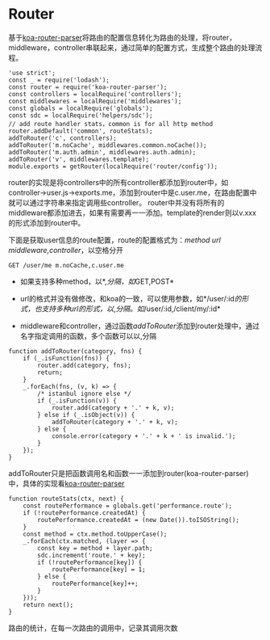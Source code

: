 # Router

基于[koa-router-parser](https://github.com/vicanso/koa-router-parser)将路由的配置信息转化为路由的处理，将router，middleware，controller串联起来，通过简单的配置方式，生成整个路由的处理流程。


```
'use strict';
const _ = require('lodash');
const router = require('koa-router-parser');
const controllers = localRequire('controllers');
const middlewares = localRequire('middlewares');
const globals = localRequire('globals');
const sdc = localRequire('helpers/sdc');
// add route handler stats，common is for all http method
router.addDefault('common', routeStats);
addToRouter('c', controllers);
addToRouter('m.noCache', middlewares.common.noCache());
addToRouter('m.auth.admin', middlewares.auth.admin);
addToRouter('v', middlewares.template);
module.exports = getRouter(localRequire('router/config'));
```

router的实现是将controllers中的所有controller都添加到router中，如controller->user.js->exports.me，添加到router中是c.user.me，在路由配置中就可以通过字符串来指定调用些controller。
router中并没有将所有的middleware都添加进去，如果有需要再一一添加。template的render则以v.xxx的形式添加到router中。

下面是获取user信息的route配置，route的配置格式为：*method url middleware,controller*，以空格分开

```
GET /user/me m.noCache,c.user.me
```

- 如果支持多种method，以*,*分隔，如*GET,POST*

- url的格式并没有做修改，和koa的一致，可以使用参数，如*/user/:id*的形式，也支持多种url的形式，以*,*分隔。如*/user/:id,/client/my/:id*

- middleware和controller，通过函数*addToRouter*添加到router处理中，通过名字指定调用的函数，多个函数可以以,分隔


```
function addToRouter(category, fns) {
	if (_.isFunction(fns)) {
		router.add(category, fns);
		return;
	}
	_.forEach(fns, (v, k) => {
		/* istanbul ignore else */
		if (_.isFunction(v)) {
			router.add(category + '.' + k, v);
		} else if (_.isObject(v)) {
			addToRouter(category + '.' + k, v);
		} else {
			console.error(category + '.' + k + ' is invalid.');
		}
	});
}
```

addToRouter只是把函数调用名和函数一一添加到router(koa-router-parser)中，具体的实现看[koa-router-parser](https://github.com/vicanso/koa-router-parser)



```
function routeStats(ctx, next) {
	const routePerformance = globals.get('performance.route');
	if (!routePerformance.createdAt) {
		routePerformance.createdAt = (new Date()).toISOString();
	}
	const method = ctx.method.toUpperCase();
	_.forEach(ctx.matched, (layer => {
		const key = method + layer.path;
		sdc.increment('route.' + key);
		if (!routePerformance[key]) {
			routePerformance[key] = 1;
		} else {
			routePerformance[key]++;
		}
	}));
	return next();
}
```

路由的统计，在每一次路由的调用中，记录其调用次数